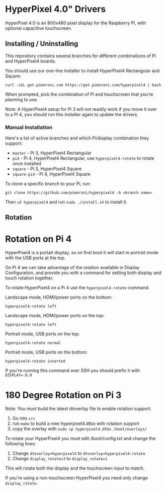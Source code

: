 # HyperPixel 4.0" Drivers

HyperPixel 4.0 is an 800x480 pixel display for the Raspberry Pi, with optional capacitive touchscreen.

## Installing / Uninstalling

This repository contains several branches for different combinations of Pi and HyperPixel4 boards.

You should use our one-line installer to install HyperPixel4 Rectangular and Square:

```
curl -sSL get.pimoroni.com https://get.pimoroni.com/hyperpixel4 | bash
```

When prompted, pick the combination of Pi and touchscreen that you're planning to use.

Note: A HyperPixel4 setup for Pi 3 will not readily work if you move it over to a Pi 4, you should run this installer again to update the drivers.

### Manual Installation

Here's a list of active branches and which Pi/display combination they support:

* `master` - Pi 3, HyperPixel4 Rectangular
* `pi4` - Pi 4, HyperPixel4 Rectangular, use `hyperpixel4-rotate` to rotate once installed
* `square` - Pi 3, HyperPixel4 Square
* `square-pi4` - Pi 4, HyperPixel4 Square

To clone a specific branch to your Pi, run:

```
git clone https://github.com/pimoroni/hyperpixel4 -b <branch name>
```

Then `cd hyperpixel4` and run `sudo ./install.sh` to install it.

## Rotation

# Rotation on Pi 4

HyperPixel4 is a portait display, so on first boot it will start in portrait mode with the USB ports at the top.

On Pi 4 we can take advantage of the rotation available in Display Configuration, and provide you with a command for setting both display and touch rotation together.

To rotate HyperPixel4 on a Pi 4 use the `hyperpixel4-rotate` command.

Landscape mode, HDMI/power ports on the bottom:

```
hyperpixel4-rotate left
```

Landscape mode, HDMI/power ports on the top:
  
```
hyperpixel4-rotate left
```

Portrait mode, USB ports on the top:

```
hyperpixel4-rotate normal
```

Portrait mode, USB ports on the bottom:

```
hyperpixel4-rotate inverted
```

If you're running this command over SSH you should prefix it with `DISPLAY=:0.0`

# 180 Degree Rotation on Pi 3

Note: You *must* build the latest dtoverlay file to enable rotation support:

1. Go into `src`
2. run `make` to build a new hyperpixel4.dtbo with rotation support
3. copy the overlay with `sudo cp hyperpixel4.dtbo /boot/overlays/`

To rotate your HyperPixel4 you must edit /boot/config.txt and change the following lines:

1. Change `dtoverlay=hyperpixel4` to `dtoverlay=hyperpixel4:rotate`
2. Change `display_rotate=3` to `display_rotate=1`

This will rotate both the display and the touchscreen input to match.

If you're using a non-touchscreen HyperPixel4 you need only change `display_rotate`.

